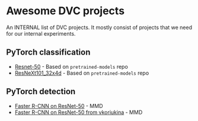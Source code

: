 Awesome DVC projects
================
An INTERNAL list of DVC projects. It mostly consist of projects that we need for our internal experiments.

PyTorch classification
--------------------------------

* [Resnet-50](https://github.com/vkoriukina/pretrained-models.pytorch/tree/dvc_support) - Based on `pretrained-models` repo
* [ResNeXt101_32x4d](https://github.com/LupusSanctus/pretrained-models.pytorch/tree/dvc_support_resNeXt101) - Based on `pretrained-models` repo

PyTorch detection
--------------------------------
* [Faster R-CNN on ResNet-50](https://github.com/topusOctopus/mmdetection/tree/fasterRCNN_resnet50_support) - MMD
* [Faster R-CNN on ResNet-50 from vkoriukina](https://github.com/vkoriukina/pretrained-models.pytorch/tree/dvc_support) - MMD
